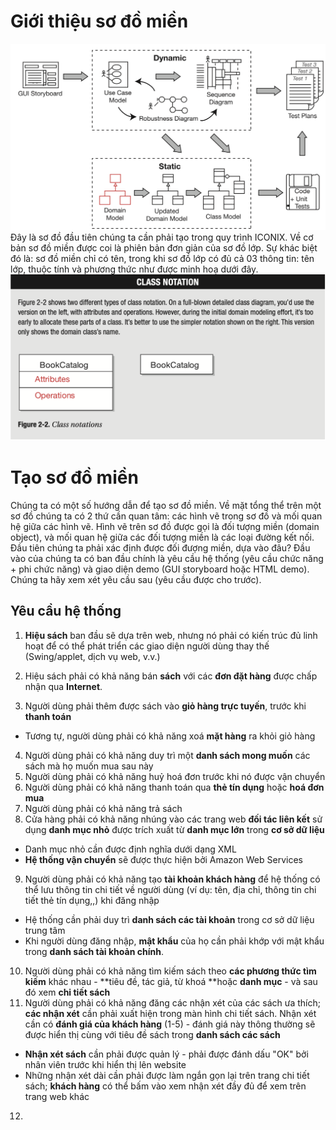 # Giới thiệu sơ đồ miền
![Domain](/images/Domain-Model.png)
Đây là sơ đồ đầu tiên chúng ta cần phải tạo trong quy trình ICONIX. Về cơ bản sơ đồ miền được coi là phiên bản đơn giản của sơ đồ lớp. Sự khác biệt đó là: sơ đồ miền chỉ có tên, trong khi sơ đồ lớp có đủ cả 03 thông tin: tên lớp, thuộc tính và phương thức như được minh hoạ dưới đây.
![Domain](/images/Domain_Class.png)

# Tạo sơ đồ miền
Chúng ta có một số hướng dẫn để tạo sơ đồ miền. Về mặt tổng thể trên một sơ đồ chúng ta có 2 thứ cần quan tâm: các hình vẽ trong sơ đồ và mối quan hệ giữa các hình vẽ. Hình vẽ trên sơ đồ được gọi là đối tượng miền (domain object), và mối quan hệ giữa các đối tượng miền là các loại đường kết nối. Đầu tiên chúng ta phải xác định được đối đượng miền, dựa vào đâu? Đầu vào của chúng ta có ban đầu chính là yêu cầu hệ thống (yêu cầu chức năng + phi chức năng) và giao diện demo (GUI storyboard hoặc HTML demo). Chúng ta hãy xem xét yêu cầu sau (yêu cầu được cho trước).

## Yêu cầu hệ thống
1. **Hiệu sách** ban đầu sẽ dựa trên web, nhưng nó phải có kiến trúc đủ linh hoạt để có thể phát triển các giao diện người dùng thay thế (Swing/applet, dịch vụ web, v.v.)

2. Hiệu sách phải có khả năng bán **sách** với các **đơn đặt hàng** được chấp nhận qua **Internet**.
3. Người dùng phải thêm được sách vào **giỏ hàng trực tuyến**, trước khi **thanh toán**
- Tương tự, người dùng phải có khả năng xoá **mặt hàng** ra khỏi giỏ hàng
4. Người dùng phải có khả năng duy trì một **danh sách mong muốn** các sách mà họ muốn mua sau này
5. Người dùng phải có khả năng huỷ hoá đơn trước khi nó được vận chuyển
6. Người dùng phải có khả năng thanh toán qua **thẻ tín dụng** hoặc **hoá đơn mua**
7. Người dùng phải có khả năng trả sách
8. Cửa hàng phải có khả năng nhúng vào các trang web **đối tác liên kết** sử dụng **danh mục nhỏ** được trích xuất từ **danh mục lớn** trong **cơ sở dữ liệu**
- Danh mục nhỏ cần được định nghĩa dưới dạng XML
- **Hệ thống vận chuyển** sẽ được thực hiện bởi Amazon Web Services
9. Người dùng phải có khả năng tạo **tài khoản khách hàng** để hệ thống có thể lưu thông tin chi tiết về người dùng (ví dụ: tên, địa chỉ, thông tin chi tiết thẻ tín dụng,,) khi đăng nhập
  - Hệ thống cần phải duy trì **danh sách các tài khoản** trong cơ sở dữ liệu trung tâm
  - Khi người dùng đăng nhập, **mật khẩu** của họ cần phải khớp với mật khẩu trong **danh sách tài khoản chính**.
10. Người dùng phải có khả năng tìm kiếm sách theo **các phương thức tìm kiếm** khác nhau - **tiêu đề, tác giả, từ khoá **hoặc **danh mục** - và sau đó xem **chi tiết sách**
11. Người dùng phải có khả năng đăng các nhận xét của các sách ưa thích; **các nhận xét** cần phải xuất hiện trong màn hình chi tiết sách. Nhận xét cần có **đánh giá của khách hàng** (1-5) - đánh giá này thông thường sẽ được hiển thị cùng với tiêu đề sách trong **danh sách các sách**
- **Nhận xét sách** cần phải được quản lý - phải được đánh dấu "OK" bởi nhân viên trước khi hiển thị lên website
- Những nhận xét dài cần phải được làm ngắn gọn lại trên trang chi tiết sách; **khách hàng** có thể bấm vào xem nhận xét đầy đủ để xem trên trang web khác
12.

    
    
